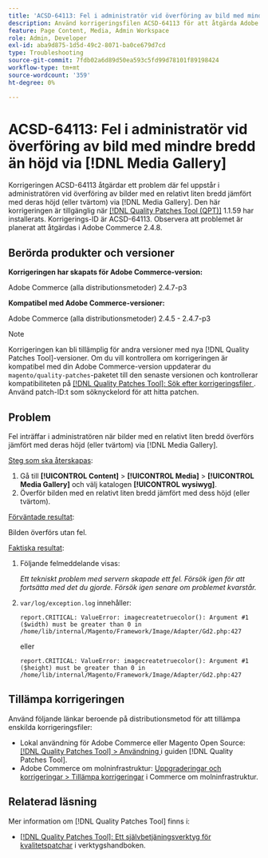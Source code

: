 ```yaml
---
title: 'ACSD-64113: Fel i administratör vid överföring av bild med mindre bredd än höjd via  [!DNL Media Gallery]'
description: Använd korrigeringsfilen ACSD-64113 för att åtgärda Adobe Commerce-problemet när fel uppstår i administratören när bilder med en relativt liten bredd överförs jämfört med höjden (eller tvärtom) via  [!DNL Media Gallery].
feature: Page Content, Media, Admin Workspace
role: Admin, Developer
exl-id: aba9d875-1d5d-49c2-8071-ba0ce679d7cd
type: Troubleshooting
source-git-commit: 7fdb02a6d89d50ea593c5fd99d78101f89198424
workflow-type: tm+mt
source-wordcount: '359'
ht-degree: 0%

---
```


# ACSD-64113: Fel i administratör vid överföring av bild med mindre bredd än höjd via [!DNL Media Gallery]

Korrigeringen ACSD-64113 åtgärdar ett problem där fel uppstår i administratören vid överföring av bilder med en relativt liten bredd jämfört med deras höjd (eller tvärtom) via [!DNL Media Gallery]. Den här korrigeringen är tillgänglig när [[!DNL Quality Patches Tool (QPT)]](/help/tools/quality-patches-tool/quality-patches-tool-to-self-serve-quality-patches.md) 1.1.59 har installerats. Korrigerings-ID är ACSD-64113. Observera att problemet är planerat att åtgärdas i Adobe Commerce 2.4.8.

## Berörda produkter och versioner

**Korrigeringen har skapats för Adobe Commerce-version:**

Adobe Commerce (alla distributionsmetoder) 2.4.7-p3

**Kompatibel med Adobe Commerce-versioner:**

Adobe Commerce (alla distributionsmetoder) 2.4.5 - 2.4.7-p3

>[!NOTE]
>
>Korrigeringen kan bli tillämplig för andra versioner med nya [!DNL Quality Patches Tool]-versioner. Om du vill kontrollera om korrigeringen är kompatibel med din Adobe Commerce-version uppdaterar du `magento/quality-patches`-paketet till den senaste versionen och kontrollerar kompatibiliteten på [[!DNL Quality Patches Tool]: Sök efter korrigeringsfiler ](https://experienceleague.adobe.com/tools/commerce-quality-patches/index.html?lang=sv-SE). Använd patch-ID:t som söknyckelord för att hitta patchen.

## Problem

Fel inträffar i administratören när bilder med en relativt liten bredd överförs jämfört med deras höjd (eller tvärtom) via [!DNL Media Gallery].

<u>Steg som ska återskapas</u>:

1. Gå till **[!UICONTROL Content]** > **[!UICONTROL Media]** > **[!UICONTROL Media Gallery]** och välj katalogen **[!UICONTROL wysiwyg]**.
1. Överför bilden med en relativt liten bredd jämfört med dess höjd (eller tvärtom).

<u>Förväntade resultat</u>:

Bilden överförs utan fel.

<u>Faktiska resultat</u>:

1. Följande felmeddelande visas:

   *Ett tekniskt problem med servern skapade ett fel. Försök igen för att fortsätta med det du gjorde. Försök igen senare om problemet kvarstår.*
1. `var/log/exception.log` innehåller:

   ```
   report.CRITICAL: ValueError: imagecreatetruecolor(): Argument #1 ($width) must be greater than 0 in /home/lib/internal/Magento/Framework/Image/Adapter/Gd2.php:427
   ```

   eller

   ```
   report.CRITICAL: ValueError: imagecreatetruecolor(): Argument #1 ($height) must be greater than 0 in /home/lib/internal/Magento/Framework/Image/Adapter/Gd2.php:427
   ```

## Tillämpa korrigeringen

Använd följande länkar beroende på distributionsmetod för att tillämpa enskilda korrigeringsfiler:

* Lokal användning för Adobe Commerce eller Magento Open Source: [[!DNL Quality Patches Tool] > Användning ](/help/tools/quality-patches-tool/usage.md) i guiden [!DNL Quality Patches Tool].
* Adobe Commerce om molninfrastruktur: [Uppgraderingar och korrigeringar > Tillämpa korrigeringar](https://experienceleague.adobe.com/docs/commerce-cloud-service/user-guide/develop/upgrade/apply-patches.html?lang=sv-SE) i Commerce om molninfrastruktur.


## Relaterad läsning

Mer information om [!DNL Quality Patches Tool] finns i:

* [[!DNL Quality Patches Tool]: Ett självbetjäningsverktyg för kvalitetspatchar](/help/tools/quality-patches-tool/quality-patches-tool-to-self-serve-quality-patches.md) i verktygshandboken.
